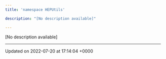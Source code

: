 ```yaml
---
title: 'namespace HEPUtils'

description: "[No description available]"

---
```







[No description available]






-------------------------------

Updated on 2022-07-20 at 17:14:04 +0000